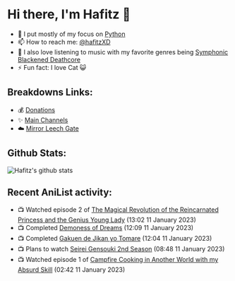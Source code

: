 # Hi there, I'm Hafitz 👋
- 🐍 I put mostly of my focus on [Python](https://python.org)
- 📫 How to reach me: [@hafitzXD](https://t.me/hafitzXD)
- 🎵 I also love listening to music with my favorite genres being [Symphonic Blackened Deathcore](https://youtu.be/qyYmS_iBcy4)
- ⚡ Fun fact: I love Cat 😺

## Breakdowns Links:
- 💰 [Donations](https://t.me/TheBreakdowns/2)
- ✨ [Main Channels](https://t.me/TheBreakdowns)
- ☁️ [Mirror Leech Gate](https://t.me/BreakdownsGate)

## Github Stats:
![Hafitz's github stats](https://github-readme-stats.vercel.app/api?username=breakdowns&show_icons=true&count_private=true&bg_color=00000000&text_color=777)

## Recent AniList activity:
<!-- ANILIST_ACTIVITY:start -->

-   📺 Watched episode 2 of [The Magical Revolution of the Reincarnated Princess and the Genius Young Lady](https://anilist.co/anime/153629) (13:02 11 January 2023)
-   📺 Completed [Demoness of Dreams](https://anilist.co/anime/100004) (12:09 11 January 2023)
-   📺 Completed [Gakuen de Jikan yo Tomare](https://anilist.co/anime/21146) (12:04 11 January 2023)
-   📺 Plans to watch [Seirei Gensouki 2nd Season](https://anilist.co/anime/141182) (08:48 11 January 2023)
-   📺 Watched episode 1 of [Campfire Cooking in Another World with my Absurd Skill](https://anilist.co/anime/156067) (02:42 11 January 2023)

<!-- ANILIST_ACTIVITY:end -->
